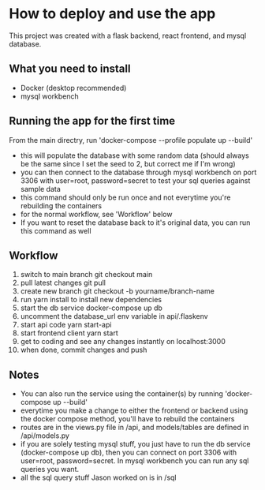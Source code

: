 # How to deploy and use the app

This project was created with a flask backend, react frontend, and mysql database.

## What you need to install
- Docker (desktop recommended)
- mysql workbench

## Running the app for the first time
From the main directry, run 'docker-compose --profile populate up --build'
  - this will populate the database with some random data (should always be the same since I set the seed to 2, but correct me if I'm wrong)
  - you can then connect to the database through mysql workbench on port 3306 with user=root, password=secret to test your sql queries against sample data
  - this command should only be run once and not everytime you're rebuilding the containers
  - for the normal workflow, see 'Workflow' below
  - If you want to reset the database back to it's original data, you can run this command as well

## Workflow
1. switch to main branch git checkout main
2. pull latest changes git pull
3. create new branch git checkout -b yourname/branch-name
4. run yarn install to install new dependencies
5. start the db service docker-compose up db
6. uncomment the database_url env variable in api/.flaskenv
7. start api code yarn start-api
8. start frontend client yarn start
9. get to coding and see any changes instantly on localhost:3000
10. when done, commit changes and push

## Notes
 - You can also run the service using the container(s) by running 'docker-compose up --build'
  - everytime you make a change to either the frontend or backend using the docker compose method, you'll have to rebuild the containers
 - routes are in the views.py file in /api, and models/tables are defined in /api/models.py
 - if you are solely testing mysql stuff, you just have to run the db service (docker-compose up db), then you can connect on port 3306 with user=root, password=secret. In mysql workbench you can run any sql queries you want.
 - all the sql query stuff Jason worked on is in /sql
